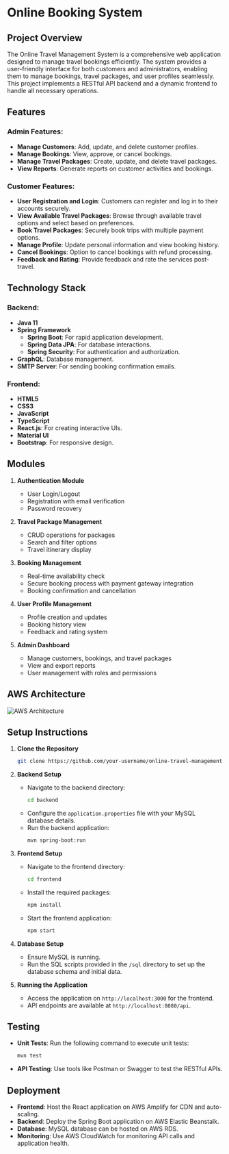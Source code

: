 # Online Booking System

## Project Overview

The Online Travel Management System is a comprehensive web application designed to manage travel bookings efficiently. The system provides a user-friendly interface for both customers and administrators, enabling them to manage bookings, travel packages, and user profiles seamlessly. This project implements a RESTful API backend and a dynamic frontend to handle all necessary operations.

## Features

### Admin Features:
- **Manage Customers**: Add, update, and delete customer profiles.
- **Manage Bookings**: View, approve, or cancel bookings.
- **Manage Travel Packages**: Create, update, and delete travel packages.
- **View Reports**: Generate reports on customer activities and bookings.

### Customer Features:
- **User Registration and Login**: Customers can register and log in to their accounts securely.
- **View Available Travel Packages**: Browse through available travel options and select based on preferences.
- **Book Travel Packages**: Securely book trips with multiple payment options.
- **Manage Profile**: Update personal information and view booking history.
- **Cancel Bookings**: Option to cancel bookings with refund processing.
- **Feedback and Rating**: Provide feedback and rate the services post-travel.

## Technology Stack

### Backend:
- **Java 11**
- **Spring Framework**
  - **Spring Boot**: For rapid application development.
  - **Spring Data JPA**: For database interactions.
  - **Spring Security**: For authentication and authorization.
- **GraphQL**: Database management.
- **SMTP Server**: For sending booking confirmation emails.

### Frontend:
- **HTML5**
- **CSS3**
- **JavaScript**
- **TypeScript**
- **React.js**: For creating interactive UIs.
- **Material UI**
- **Bootstrap**: For responsive design.

## Modules

1. **Authentication Module**
   - User Login/Logout
   - Registration with email verification
   - Password recovery

2. **Travel Package Management**
   - CRUD operations for packages
   - Search and filter options
   - Travel itinerary display

3. **Booking Management**
   - Real-time availability check
   - Secure booking process with payment gateway integration
   - Booking confirmation and cancellation

4. **User Profile Management**
   - Profile creation and updates
   - Booking history view
   - Feedback and rating system

5. **Admin Dashboard**
   - Manage customers, bookings, and travel packages
   - View and export reports
   - User management with roles and permissions

## AWS Architecture
![AWS Architecture](https://github.com/user-attachments/assets/f6f11cce-cbe3-42bb-ac74-d1880a358a82)

## Setup Instructions

1. **Clone the Repository**
   ```bash
   git clone https://github.com/your-username/online-travel-management-system.git
   ```

2. **Backend Setup**
   - Navigate to the backend directory:
     ```bash
     cd backend
     ```
   - Configure the `application.properties` file with your MySQL database details.
   - Run the backend application:
     ```bash
     mvn spring-boot:run
     ```

3. **Frontend Setup**
   - Navigate to the frontend directory:
     ```bash
     cd frontend
     ```
   - Install the required packages:
     ```bash
     npm install
     ```
   - Start the frontend application:
     ```bash
     npm start
     ```

4. **Database Setup**
   - Ensure MySQL is running.
   - Run the SQL scripts provided in the `/sql` directory to set up the database schema and initial data.

5. **Running the Application**
   - Access the application on `http://localhost:3000` for the frontend.
   - API endpoints are available at `http://localhost:8080/api`.

## Testing

- **Unit Tests**: Run the following command to execute unit tests:
  ```bash
  mvn test
  ```
- **API Testing**: Use tools like Postman or Swagger to test the RESTful APIs.

## Deployment

- **Frontend**: Host the React application on AWS Amplify for CDN and auto-scaling.
- **Backend**: Deploy the Spring Boot application on AWS Elastic Beanstalk.
- **Database**: MySQL database can be hosted on AWS RDS.
- **Monitoring**: Use AWS CloudWatch for monitoring API calls and application health.
